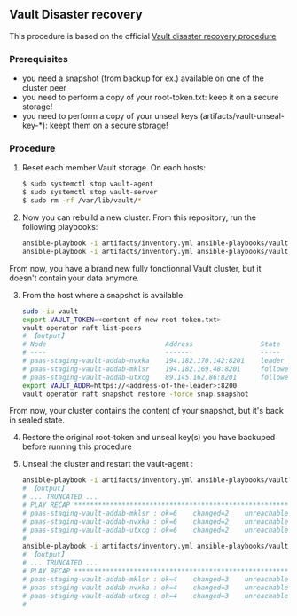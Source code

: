 ## Vault Disaster recovery

This procedure is based on the official [Vault disaster recovery procedure](https://learn.hashicorp.com/tutorials/vault/sop-restore#single-vault-cluster)

### Prerequisites

- you need a snapshot (from backup for ex.) available on one of the cluster peer
- you need to perform a copy of your root-token.txt: keep it on a secure storage!
- you need to perform a copy of your unseal keys (artifacts/vault-unseal-key-*): keept them on a secure storage!

### Procedure

1. Reset each member Vault storage. On each hosts:
    ```bash
    $ sudo systemctl stop vault-agent
    $ sudo systemctl stop vault-server
    $ sudo rm -rf /var/lib/vault/*
    ```

2. Now you can rebuild a new cluster. From this repository, run the following playbooks:
    ```bash
    ansible-playbook -i artifacts/inventory.yml ansible-playbooks/vault-cluster-bootstrap.yaml
    ansible-playbook -i artifacts/inventory.yml ansible-playbooks/vault-cluster-unseal.yaml
    ```

From now, you have a brand new fully fonctionnal Vault cluster, but it doesn't contain your data anymore.

3. From the host where a snapshot is available:
    ```bash
    sudo -iu vault
    export VAULT_TOKEN=<content of new root-token.txt>
    vault operator raft list-peers
    # 【output】
    # Node                              Address                 State       Voter
    # ----                              -------                 -----       -----
    # paas-staging-vault-addab-nvxka    194.182.170.142:8201    leader      true
    # paas-staging-vault-addab-mklsr    194.182.169.48:8201     follower    true
    # paas-staging-vault-addab-utxcg    89.145.162.86:8201      follower    true
    export VAULT_ADDR=https://<address-of-the-leader>:8200
    vault operator raft snapshot restore -force snap.snapshot

From now, your cluster contains the content of your snapshot, but it's back in sealed state.

4. Restore the original root-token and unseal key(s) you have backuped before running this procedure

5. Unseal the cluster and restart the vault-agent :
    ```bash
    ansible-playbook -i artifacts/inventory.yml ansible-playbooks/vault-cluster-unseal.yaml
    # 【output】
    # ... TRUNCATED ...
    # PLAY RECAP ***********************************************************************************************************************************
    # paas-staging-vault-addab-mklsr : ok=6    changed=2    unreachable=0    failed=0    skipped=0    rescued=0    ignored=0   
    # paas-staging-vault-addab-nvxka : ok=6    changed=2    unreachable=0    failed=0    skipped=0    rescued=0    ignored=0   
    # paas-staging-vault-addab-utxcg : ok=6    changed=2    unreachable=0    failed=0    skipped=0    rescued=0    ignored=0   
    #
    ansible-playbook -i artifacts/inventory.yml ansible-playbooks/vault-cluster-tls-agent.yaml
    # 【output】
    # ... TRUNCATED ...
    # PLAY RECAP ***********************************************************************************************************************************
    # paas-staging-vault-addab-mklsr : ok=4    changed=3    unreachable=0    failed=0    skipped=0    rescued=0    ignored=0   
    # paas-staging-vault-addab-nvxka : ok=4    changed=3    unreachable=0    failed=0    skipped=0    rescued=0    ignored=0   
    # paas-staging-vault-addab-utxcg : ok=4    changed=3    unreachable=0    failed=0    skipped=0    rescued=0    ignored=0   
    #
    ```

